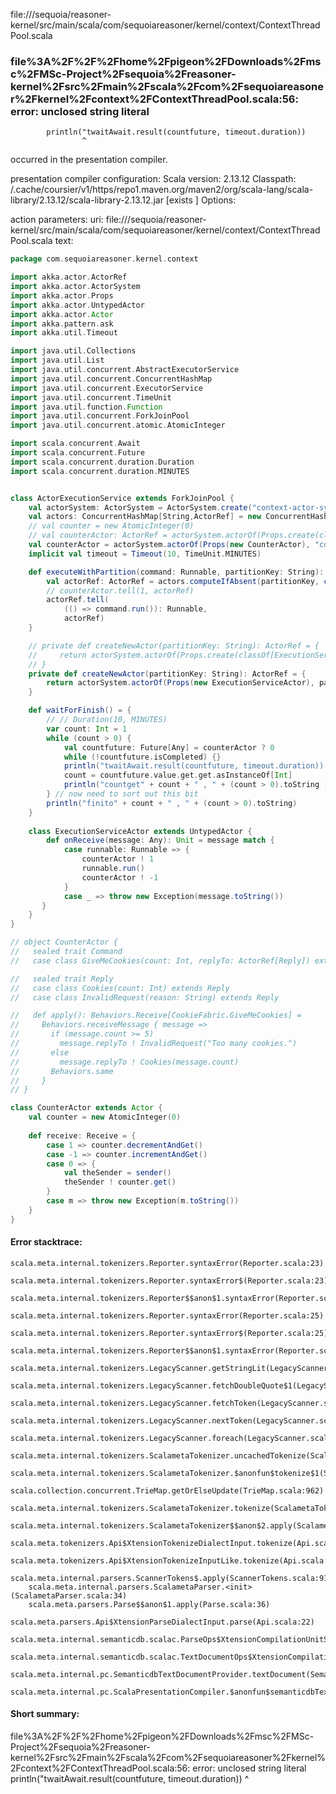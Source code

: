 file://<WORKSPACE>/sequoia/reasoner-kernel/src/main/scala/com/sequoiareasoner/kernel/context/ContextThreadPool.scala
### file%3A%2F%2F%2Fhome%2Fpigeon%2FDownloads%2Fmsc%2FMSc-Project%2Fsequoia%2Freasoner-kernel%2Fsrc%2Fmain%2Fscala%2Fcom%2Fsequoiareasoner%2Fkernel%2Fcontext%2FContextThreadPool.scala:56: error: unclosed string literal
            println("twaitAwait.result(countfuture, timeout.duration))
                    ^

occurred in the presentation compiler.

presentation compiler configuration:
Scala version: 2.13.12
Classpath:
<HOME>/.cache/coursier/v1/https/repo1.maven.org/maven2/org/scala-lang/scala-library/2.13.12/scala-library-2.13.12.jar [exists ]
Options:



action parameters:
uri: file://<WORKSPACE>/sequoia/reasoner-kernel/src/main/scala/com/sequoiareasoner/kernel/context/ContextThreadPool.scala
text:
```scala
package com.sequoiareasoner.kernel.context

import akka.actor.ActorRef
import akka.actor.ActorSystem
import akka.actor.Props
import akka.actor.UntypedActor
import akka.actor.Actor
import akka.pattern.ask
import akka.util.Timeout

import java.util.Collections
import java.util.List
import java.util.concurrent.AbstractExecutorService
import java.util.concurrent.ConcurrentHashMap
import java.util.concurrent.ExecutorService
import java.util.concurrent.TimeUnit
import java.util.function.Function
import java.util.concurrent.ForkJoinPool
import java.util.concurrent.atomic.AtomicInteger

import scala.concurrent.Await
import scala.concurrent.Future
import scala.concurrent.duration.Duration
import scala.concurrent.duration.MINUTES


class ActorExecutionService extends ForkJoinPool {
    val actorSystem: ActorSystem = ActorSystem.create("context-actor-system")
    val actors: ConcurrentHashMap[String,ActorRef] = new ConcurrentHashMap()
    // val counter = new AtomicInteger(0)
    // val counterActor: ActorRef = actorSystem.actorOf(Props.create(classOf[CounterActor]), "counter")
    val counterActor = actorSystem.actorOf(Props(new CounterActor), "counter")
    implicit val timeout = Timeout(10, TimeUnit.MINUTES)

    def executeWithPartition(command: Runnable, partitionKey: String): Unit = {
        val actorRef: ActorRef = actors.computeIfAbsent(partitionKey, createNewActor(_))
        // counterActor.tell(1, actorRef)
        actorRef.tell(
            (() => command.run()): Runnable, 
            actorRef)
    }

    // private def createNewActor(partitionKey: String): ActorRef = {
    //     return actorSystem.actorOf(Props.create(classOf[ExecutionServiceActor]), partitionKey)
    // }
    private def createNewActor(partitionKey: String): ActorRef = {
        return actorSystem.actorOf(Props(new ExecutionServiceActor), partitionKey)
    }

    def waitForFinish() = {
        // // Duration(10, MINUTES)
        var count: Int = 1
        while (count > 0) {
            val countfuture: Future[Any] = counterActor ? 0
            while (!countfuture.isCompleted) {}
            println("twaitAwait.result(countfuture, timeout.duration))
            count = countfuture.value.get.get.asInstanceOf[Int]
            println("countget" + count + " , " + (count > 0).toString )
        } // now need to sort out this bit
        println("finito" + count + " , " + (count > 0).toString)
    }
    
    class ExecutionServiceActor extends UntypedActor {
        def onReceive(message: Any): Unit = message match {
            case runnable: Runnable => {
                counterActor ! 1
                runnable.run()
                counterActor ! -1
            }
            case _ => throw new Exception(message.toString())
       }
    }
}

// object CounterActor {
//   sealed trait Command
//   case class GiveMeCookies(count: Int, replyTo: ActorRef[Reply]) extends Command

//   sealed trait Reply
//   case class Cookies(count: Int) extends Reply
//   case class InvalidRequest(reason: String) extends Reply

//   def apply(): Behaviors.Receive[CookieFabric.GiveMeCookies] =
//     Behaviors.receiveMessage { message =>
//       if (message.count >= 5)
//         message.replyTo ! InvalidRequest("Too many cookies.")
//       else
//         message.replyTo ! Cookies(message.count)
//       Behaviors.same
//     }
// }

class CounterActor extends Actor {
    val counter = new AtomicInteger(0)
    
    def receive: Receive = {
        case 1 => counter.decrementAndGet()
        case -1 => counter.incrementAndGet()
        case 0 => {
            val theSender = sender()
            theSender ! counter.get()
        }
        case m => throw new Exception(m.toString())
    }
}


```



#### Error stacktrace:

```
scala.meta.internal.tokenizers.Reporter.syntaxError(Reporter.scala:23)
	scala.meta.internal.tokenizers.Reporter.syntaxError$(Reporter.scala:23)
	scala.meta.internal.tokenizers.Reporter$$anon$1.syntaxError(Reporter.scala:32)
	scala.meta.internal.tokenizers.Reporter.syntaxError(Reporter.scala:25)
	scala.meta.internal.tokenizers.Reporter.syntaxError$(Reporter.scala:25)
	scala.meta.internal.tokenizers.Reporter$$anon$1.syntaxError(Reporter.scala:32)
	scala.meta.internal.tokenizers.LegacyScanner.getStringLit(LegacyScanner.scala:509)
	scala.meta.internal.tokenizers.LegacyScanner.fetchDoubleQuote$1(LegacyScanner.scala:361)
	scala.meta.internal.tokenizers.LegacyScanner.fetchToken(LegacyScanner.scala:363)
	scala.meta.internal.tokenizers.LegacyScanner.nextToken(LegacyScanner.scala:201)
	scala.meta.internal.tokenizers.LegacyScanner.foreach(LegacyScanner.scala:912)
	scala.meta.internal.tokenizers.ScalametaTokenizer.uncachedTokenize(ScalametaTokenizer.scala:23)
	scala.meta.internal.tokenizers.ScalametaTokenizer.$anonfun$tokenize$1(ScalametaTokenizer.scala:17)
	scala.collection.concurrent.TrieMap.getOrElseUpdate(TrieMap.scala:962)
	scala.meta.internal.tokenizers.ScalametaTokenizer.tokenize(ScalametaTokenizer.scala:17)
	scala.meta.internal.tokenizers.ScalametaTokenizer$$anon$2.apply(ScalametaTokenizer.scala:322)
	scala.meta.tokenizers.Api$XtensionTokenizeDialectInput.tokenize(Api.scala:22)
	scala.meta.tokenizers.Api$XtensionTokenizeInputLike.tokenize(Api.scala:13)
	scala.meta.internal.parsers.ScannerTokens$.apply(ScannerTokens.scala:917)
	scala.meta.internal.parsers.ScalametaParser.<init>(ScalametaParser.scala:34)
	scala.meta.parsers.Parse$$anon$1.apply(Parse.scala:36)
	scala.meta.parsers.Api$XtensionParseDialectInput.parse(Api.scala:22)
	scala.meta.internal.semanticdb.scalac.ParseOps$XtensionCompilationUnitSource.toSource(ParseOps.scala:15)
	scala.meta.internal.semanticdb.scalac.TextDocumentOps$XtensionCompilationUnitDocument.toTextDocument(TextDocumentOps.scala:179)
	scala.meta.internal.pc.SemanticdbTextDocumentProvider.textDocument(SemanticdbTextDocumentProvider.scala:54)
	scala.meta.internal.pc.ScalaPresentationCompiler.$anonfun$semanticdbTextDocument$1(ScalaPresentationCompiler.scala:462)
```
#### Short summary: 

file%3A%2F%2F%2Fhome%2Fpigeon%2FDownloads%2Fmsc%2FMSc-Project%2Fsequoia%2Freasoner-kernel%2Fsrc%2Fmain%2Fscala%2Fcom%2Fsequoiareasoner%2Fkernel%2Fcontext%2FContextThreadPool.scala:56: error: unclosed string literal
            println("twaitAwait.result(countfuture, timeout.duration))
                    ^